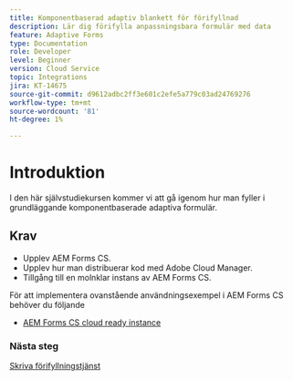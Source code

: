 ```yaml
---
title: Komponentbaserad adaptiv blankett för förifyllnad
description: Lär dig förifylla anpassningsbara formulär med data
feature: Adaptive Forms
type: Documentation
role: Developer
level: Beginner
version: Cloud Service
topic: Integrations
jira: KT-14675
source-git-commit: d9612adbc2ff3e601c2efe5a779c03ad24769276
workflow-type: tm+mt
source-wordcount: '81'
ht-degree: 1%

---
```


# Introduktion

I den här självstudiekursen kommer vi att gå igenom hur man fyller i grundläggande komponentbaserade adaptiva formulär.

## Krav

* Upplev AEM Forms CS.
* Upplev hur man distribuerar kod med Adobe Cloud Manager.
* Tillgång till en molnklar instans av AEM Forms CS.

För att implementera ovanstående användningsexempel i AEM Forms CS behöver du följande

* [AEM Forms CS cloud ready instance](https://experienceleague.adobe.com/docs/experience-manager-learn/cloud-service/forms/developing-for-cloud-service/intellij-and-aem-sync.html?lang=en#set-up-aem-author-instance)

### Nästa steg

[Skriva förifyllningstjänst](./pre-fill-service.md)
